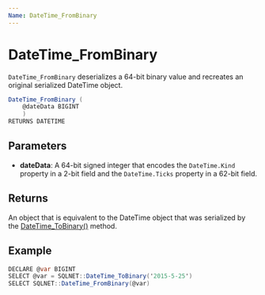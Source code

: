 ```yaml
---
Name: DateTime_FromBinary
---
```


# DateTime_FromBinary

`DateTime_FromBinary` deserializes a 64-bit binary value and recreates an original serialized DateTime object.

```csharp
DateTime_FromBinary (
	@dateData BIGINT
	)
RETURNS DATETIME
```

## Parameters

 - **dateData**: A 64-bit signed integer that encodes the `DateTime.Kind` property in a 2-bit field and the `DateTime.Ticks` property in a 62-bit field.

## Returns

An object that is equivalent to the DateTime object that was serialized by the [DateTime_ToBinary()](/datetime-tobinary) method.

## Example

```csharp
DECLARE @var BIGINT
SELECT @var = SQLNET::DateTime_ToBinary('2015-5-25')
SELECT SQLNET::DateTime_FromBinary(@var)
```

